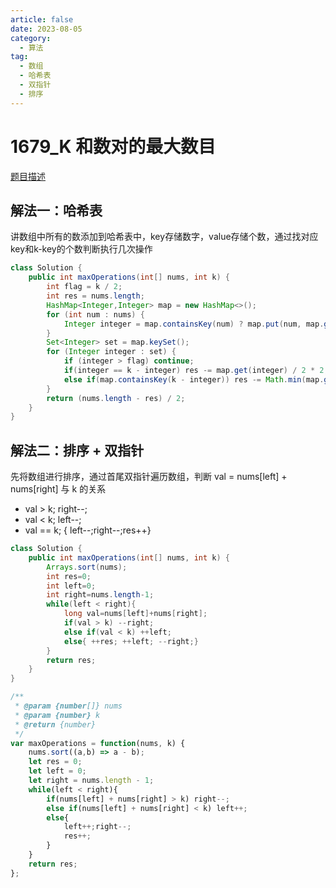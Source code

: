 ```yaml
---
article: false
date: 2023-08-05
category: 
  - 算法
tag: 
  - 数组
  - 哈希表
  - 双指针
  - 排序
---
```




# 1679_K 和数对的最大数目

<Badge text="中等" type="warning" vertical="middle" />

[题目描述](https://leetcode.cn/problems/max-number-of-k-sum-pairs/?envType=study-plan-v2&envId=leetcode-75)

## 解法一：哈希表

讲数组中所有的数添加到哈希表中，key存储数字，value存储个数，通过找对应key和k-key的个数判断执行几次操作

```java
class Solution {
    public int maxOperations(int[] nums, int k) {
        int flag = k / 2;
        int res = nums.length;
        HashMap<Integer,Integer> map = new HashMap<>();
        for (int num : nums) {
            Integer integer = map.containsKey(num) ? map.put(num, map.get(num) + 1) : map.put(num, 1);
        }
        Set<Integer> set = map.keySet();
        for (Integer integer : set) {
            if (integer > flag) continue;
            if(integer == k - integer) res -= map.get(integer) / 2 * 2;
            else if(map.containsKey(k - integer)) res -= Math.min(map.get(integer),map.get(k - integer)) * 2;
        }
        return (nums.length - res) / 2;
    }
}
```

## 解法二：排序 + 双指针
先将数组进行排序，通过首尾双指针遍历数组，判断 val = nums[left] + nums[right] 与 k 的关系
- val > k; right--;
- val < k; left--;
- val == k; { left--;right--;res++}

```java
class Solution {
    public int maxOperations(int[] nums, int k) {
        Arrays.sort(nums);
        int res=0;
        int left=0;
        int right=nums.length-1;
        while(left < right){
            long val=nums[left]+nums[right];
            if(val > k) --right;
            else if(val < k) ++left;
            else{ ++res; ++left; --right;}
        }
        return res;
    }
}
```

```js
/**
 * @param {number[]} nums
 * @param {number} k
 * @return {number}
 */
var maxOperations = function(nums, k) {
    nums.sort((a,b) => a - b);
    let res = 0;
    let left = 0;
    let right = nums.length - 1;
    while(left < right){
        if(nums[left] + nums[right] > k) right--;
        else if(nums[left] + nums[right] < k) left++;
        else{
            left++;right--;
            res++;
        }
    }
    return res;
};
```
